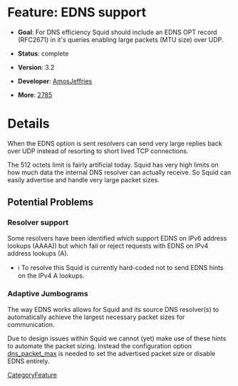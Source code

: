 # Feature: EDNS support

  - **Goal**: For DNS efficiency Squid should include an EDNS OPT record
    (RFC2671) in it's queries enabling large packets (MTU size) over
    UDP.

  - **Status**: complete

  - **Version**: 3.2

  - **Developer**:
    [AmosJeffries](/AmosJeffries)

  - **More**: [2785](https://bugs.squid-cache.org/show_bug.cgi?id=2785)

# Details

When the EDNS option is sent resolvers can send very large replies back
over UDP instead of resorting to short lived TCP connections.

The 512 octets limit is fairly artificial today. Squid has very high
limits on how much data the internal DNS resolver can actually receive.
So Squid can easily advertise and handle very large packet sizes.

## Potential Problems

### Resolver support

Some resolvers have been identified which support EDNS on IPv6 address
lookups (AAAA)) but which fail or reject requests with EDNS on IPv4
address lookups (A).

  - ℹ️
    To resolve this Squid is currently hard-coded not to send EDNS hints
    on the IPv4 A lookups.

### Adaptive Jumbograms

The way EDNS works allows for Squid and its source DNS resolver(s) to
automatically achieve the largest necessary packet sizes for
communication.

Due to design issues within Squid we cannot (yet) make use of these
hints to automate the packet sizing. Instead the configuration option
[dns\_packet\_max](http://www.squid-cache.org/Doc/config/dns_packet_max)
is needed to set the advertised packet size or disable EDNS entirely.

[CategoryFeature](/CategoryFeature)
